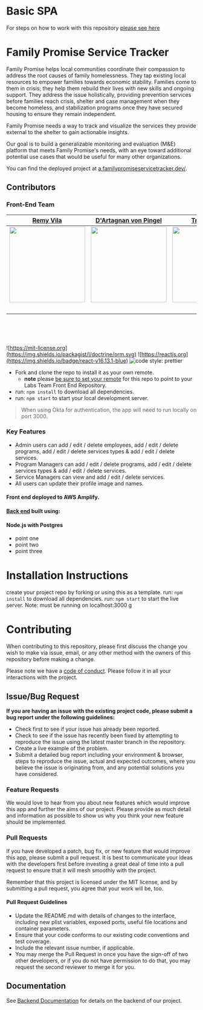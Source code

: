# Basic SPA

For steps on how to work with this repository [please see here](https://docs.labs.lambdaschool.com/labs-spa-starter/)

# Family Promise Service Tracker

Family Promise helps local communities coordinate their compassion to address the root causes of family homelessness. They tap existing local resources to empower families towards economic stability. Families come to them in crisis; they help them rebuild their lives with new skills and ongoing support. They address the issue holistically, providing prevention services before families reach crisis, shelter and case management when they become homeless, and stabilization programs once they have secured housing to ensure they remain independent.

Family Promise needs a way to track and visualize the services they provide external to the shelter to gain actionable insights.

Our goal is to build a generalizable monitoring and evaluation (M&E) platform that meets Family Promise's needs, with an eye toward additional potential use cases that would be useful for many other organizations.

You can find the deployed project at [a.familypromiseservicetracker.dev/](a.familypromiseservicetracker.dev/).

## Contributors
### Front-End Team

| [Remy Vila](https://github.com/RemyVila) | [D'Artagnan von Pingel](https://github.com/dvonpingel) | [Trey Roberts ](https://github.com/TreywRoberts) | [Alex Wallander](https://github.com/alex-wallander) | [Anthony Catanzariti](https://github.com/apcatanzariti) |
| --- | --- | --- | --- | --- |
| <img src="https://avatars.githubusercontent.com/u/71950482?v=4" width="200" align="center"/> | <img src="https://avatars.githubusercontent.com/u/70601119?v=4" width="200" align="center"/> | <img src="https://avatars.githubusercontent.com/u/70220929?v=4" width="200" align="center"/> | <img src="https://avatars.githubusercontent.com/u/75220199?v=4" width="200" align="center"/> | <img src="https://avatars.githubusercontent.com/u/74742085?v=4" width="200" align="center"/> |
| [ <img src="https://static.licdn.com/sc/h/al2o9zrvru7aqj8e1x2rzsrca" width="15">](https://www.linkedin.com/in/remy-vila-657514134/) [<img src="https://github.com/favicon.ico" width="15"> ](https://github.com/RemyVila) | [ <img src="https://static.licdn.com/sc/h/al2o9zrvru7aqj8e1x2rzsrca" width="15">](https://www.linkedin.com/in/dartagnan-von-pingel) [<img src="https://github.com/favicon.ico" width="15"> ](https://github.com/dvonpingel) | [ <img src="https://static.licdn.com/sc/h/al2o9zrvru7aqj8e1x2rzsrca" width="15">](https://www.linkedin.com/in/treywroberts/ ) [<img src="https://github.com/favicon.ico" width="15"> ]( https://github.com/TreywRoberts) | [ <img src="https://static.licdn.com/sc/h/al2o9zrvru7aqj8e1x2rzsrca" width="15">](https://www.linkedin.com/in/alex-wallander/) [<img src="https://github.com/favicon.ico" width="15"> ](https://github.com/alex-wallander) | [ <img src="https://static.licdn.com/sc/h/al2o9zrvru7aqj8e1x2rzsrca" width="15">](https://www.linkedin.com/in/anthony-catanzariti/) [<img src="https://github.com/favicon.ico" width="15"> ](https://github.com/apcatanzariti) |
<br>


<br>
<br>

![https://mit-license.org](https://img.shields.io/packagist/l/doctrine/orm.svg)
![https://reactjs.org](https://img.shields.io/badge/react-v16.13.1-blue)
![code style: prettier](https://img.shields.io/badge/code_style-prettier-ff69b4.svg?style=flat-square)

- Fork and clone the repo to install it as your own remote.
  - **note** please [be sure to set your remote](https://help.github.jp/enterprise/2.11/user/articles/changing-a-remote-s-url/) for this repo to point to your Labs Team Front End Repository.
- run: `npm install` to download all dependencies.
- run: `npm start` to start your local development server.

> When using Okta for authentication, the app will need to run locally on port 3000.

### Key Features

- Admin users can add / edit / delete employees, add / edit / delete programs, add / edit / delete services types & add / edit / delete services.
- Program Managers can add / edit / delete programs, add / edit / delete services types & add / edit / delete services.
- Service Managers can view and add / edit / delete services.
- All users can update their profile image and names.

#### Front end deployed to AWS Amplify.

#### [Back end](https://github.com/Lambda-School-Labs/family-promise-service-tracker-be-a) built using:

#### Node.js with Postgres

- point one
- point two
- point three

# Installation Instructions

create your project repo by forking or using this as a template.
run: `npm install` to download all dependencies.
run: `npm start` to start the live server. Note: must be running on localhost:3000
g

# Contributing

When contributing to this repository, please first discuss the change you wish to make via issue, email, or any other method with the owners of this repository before making a change.

Please note we have a [code of conduct](./CODE_OF_CONDUCT.md). Please follow it in all your interactions with the project.

## Issue/Bug Request

**If you are having an issue with the existing project code, please submit a bug report under the following guidelines:**

- Check first to see if your issue has already been reported.
- Check to see if the issue has recently been fixed by attempting to reproduce the issue using the latest master branch in the repository.
- Create a live example of the problem.
- Submit a detailed bug report including your environment & browser, steps to reproduce the issue, actual and expected outcomes, where you believe the issue is originating from, and any potential solutions you have considered.

### Feature Requests

We would love to hear from you about new features which would improve this app and further the aims of our project. Please provide as much detail and information as possible to show us why you think your new feature should be implemented.

### Pull Requests

If you have developed a patch, bug fix, or new feature that would improve this app, please submit a pull request. It is best to communicate your ideas with the developers first before investing a great deal of time into a pull request to ensure that it will mesh smoothly with the project.

Remember that this project is licensed under the MIT license, and by submitting a pull request, you agree that your work will be, too.

#### Pull Request Guidelines

- Update the README.md with details of changes to the interface, including new plist variables, exposed ports, useful file locations and container parameters.
- Ensure that your code conforms to our existing code conventions and test coverage.
- Include the relevant issue number, if applicable.
- You may merge the Pull Request in once you have the sign-off of two other developers, or if you do not have permission to do that, you may request the second reviewer to merge it for you.

## Documentation

See [Backend Documentation](https://github.com/Lambda-School-Labs/family-promise-service-tracker-be-a) for details on the backend of our project.
